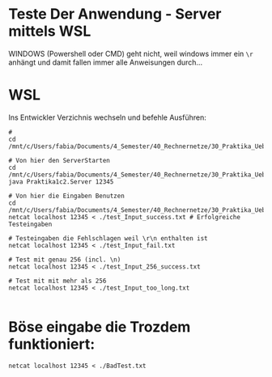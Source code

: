 
# Teste Der Anwendung - Server mittels WSL 

WINDOWS (Powershell oder CMD) geht nicht, weil windows immer ein `\r` anhängt und damit fallen immer alle Anweisungen durch...

# WSL

Ins Entwickler Verzichnis wechseln und befehle Ausführen: 
```shell
# 
cd /mnt/c/Users/fabia/Documents/4_Semester/40_Rechnernetze/30_Praktika_Uebung/RNP

# Von hier den ServerStarten 
cd /mnt/c/Users/fabia/Documents/4_Semester/40_Rechnernetze/30_Praktika_Uebung/RNP/out/production/RN_Praktika
java Praktika1c2.Server 12345 

# Von hier die Eingaben Benutzen 
cd /mnt/c/Users/fabia/Documents/4_Semester/40_Rechnernetze/30_Praktika_Uebung/RNP/src/Praktika1c2/Notes
netcat localhost 12345 < ./test_Input_success.txt # Erfolgreiche Testeingaben

# Testeingaben die Fehlschlagen weil \r\n enthalten ist
netcat localhost 12345 < ./test_Input_fail.txt

# Test mit genau 256 (incl. \n)
netcat localhost 12345 < ./test_Input_256_success.txt

# Test mit mit mehr als 256 
netcat localhost 12345 < ./test_Input_too_long.txt


```


# Böse eingabe die Trozdem funktioniert:
`netcat localhost 12345 < ./BadTest.txt`
